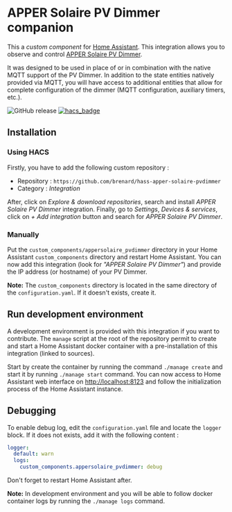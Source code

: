 # APPER Solaire PV Dimmer companion

This a _custom component_ for [Home Assistant](https://www.home-assistant.io/).
This integration allows you to observe and control [APPER Solaire PV Dimmer](https://ota.apper-solaire.org/).

It was designed to be used in place of or in combination with the native MQTT support of the PV Dimmer. In addition to the state entities natively provided via MQTT, you will have access to additional entities that allow for complete configuration of the dimmer (MQTT configuration, auxiliary timers, etc.).

![GitHub release](https://img.shields.io/github/release/brenard/hass-apper-solaire-pvdimmer)
[![hacs_badge](https://img.shields.io/badge/HACS-Default-appersolaire-pvdimmer.svg)](https://github.com/hacs/integration)

## Installation

### Using HACS

Firstly, you have to add the following custom repository :

- Repository : `https://github.com/brenard/hass-apper-solaire-pvdimmer`
- Category : _Integration_

After, click on _Explore & download repositories_, search and install _APPER Solaire PV Dimmer_
integration. Finally, go to _Settings_, _Devices & services_, click on _+ Add integration_ button
and search for _APPER Solaire PV Dimmer_.

### Manually

Put the `custom_components/appersolaire_pvdimmer` directory in your Home Assistant `custom_components` directory
and restart Home Assistant. You can now add this integration (look for _"APPER Solaire PV Dimmer"_) and provide the
IP address (or hostname) of your PV Dimmer.

**Note:** The `custom_components` directory is located in the same directory of the
`configuration.yaml`. If it doesn't exists, create it.

## Run development environment

A development environment is provided with this integration if you want to contribute. The `manage`
script at the root of the repository permit to create and start a Home Assistant docker container
with a pre-installation of this integration (linked to sources).

Start by create the container by running the command `./manage create` and start it by running
`./manage start` command. You can now access to Home Assistant web interface on
[http://localhost:8123](http://localhost:8123) and follow the initialization process of the Home
Assistant instance.

## Debugging

To enable debug log, edit the `configuration.yaml` file and locate the `logger` block. If it does not
exists, add it with the following content :

```yaml
logger:
  default: warn
  logs:
    custom_components.appersolaire_pvdimmer: debug
```

Don't forget to restart Home Assistant after.

**Note:** In development environment and you will be able to follow docker container logs by running
the `./manage logs` command.
